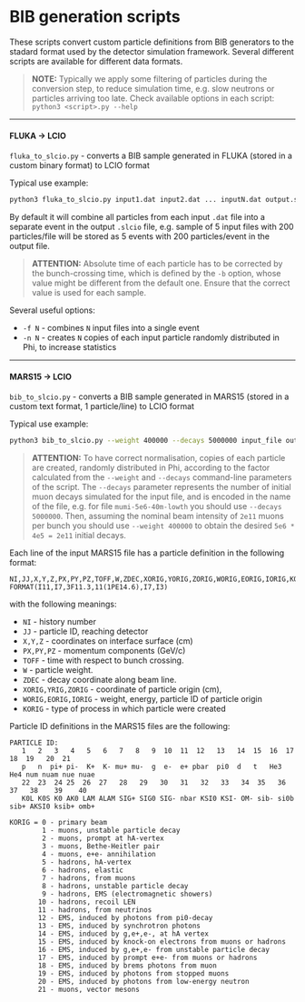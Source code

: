# BIB generation scripts

These scripts convert custom particle definitions from BIB generators to the stadard format used by the detector simulation framework.
Several different scripts are available for different data formats.

> **NOTE:** Typically we apply some filtering of particles during the conversion step, to reduce simulation time, e.g. slow neutrons or particles arriving too late.
> Check available options in each script: `python3 <script>.py --help`

- - -

#### FLUKA -> LCIO

`fluka_to_slcio.py` - converts a BIB sample generated in FLUKA (stored in a custom binary format) to LCIO format

Typical use example:

```bash
python3 fluka_to_slcio.py input1.dat input2.dat ... inputN.dat output.slcio
```

By default it will combine all particles from each input `.dat` file into a separate event in the output `.slcio` file, e.g. sample of 5 input files with 200 particles/file will be stored as 5 events with 200 particles/event in the output file.

> **ATTENTION:**
> Absolute time of each particle has to be corrected by the bunch-crossing time, which is defined by the `-b` option, whose value might be different from the default one.
> Ensure that the correct value is used for each sample.

Several useful options:

* `-f N` - combines `N` input files into a single event
* `-n N` - creates `N` copies of each input particle randomly distributed in Phi, to increase statistics

- - -

#### MARS15 -> LCIO

`bib_to_slcio.py` - converts a BIB sample generated in MARS15 (stored in a custom text format, 1 particle/line) to LCIO format

Typical use example:

```bash
python3 bib_to_slcio.py --weight 400000 --decays 5000000 input_file output.slcio
```

> **ATTENTION:**
> To have correct normalisation, copies of each particle are created, randomly distributed in Phi, according to the factor calculated from the `--weight` and `--decays` command-line parameters of the script. The `--decays` parameter represents the number of initial muon decays simulated for the input file, and is encoded in the name of the file, e.g. for file `mumi-5e6-40m-lowth` you should use `--decays 5000000`. Then, assuming the nominal beam intensity of `2e11` muons per bunch you should use `--weight 400000` to obtain the desired `5e6 * 4e5 = 2e11` initial decays.

Each line of the input MARS15 file has a particle definition in the following format:

```csv
NI,JJ,X,Y,Z,PX,PY,PZ,TOFF,W,ZDEC,XORIG,YORIG,ZORIG,WORIG,EORIG,IORIG,KORIG
FORMAT(I11,I7,3F11.3,11(1PE14.6),I7,I3)
```

with the following meanings:
* `NI` - history number
* `JJ` - particle ID, reaching detector
* `X,Y,Z` - coordinates on interface surface (cm)
* `PX,PY,PZ` - momentum components  (GeV/c)
* `TOFF` - time with respect to bunch crossing.
* `W` - particle weight.
* `ZDEC` - decay coordinate along beam line.
* `XORIG,YRIG,ZORIG` - coordinate of particle origin (cm),
* `WORIG,EORIG,IORIG` - weight, energy, particle ID of  particle origin
* `KORIG` - type of process in which particle were created

Particle ID definitions in the MARS15 files are the following:

```
PARTICLE ID:
   1   2   3   4   5   6   7   8   9  10  11  12   13   14  15  16  17  18  19   20  21
   p   n  pi+ pi-  K+  K- mu+ mu-  g  e-  e+ pbar  pi0  d   t   He3 He4 num nuam nue nuae
   22  23  24 25  26  27   28   29   30   31   32   33   34  35   36   37   38    39    40
   K0L K0S K0 AK0 LAM ALAM SIG+ SIG0 SIG- nbar KSI0 KSI- OM- sib- si0b sib+ AKSI0 ksib+ omb+

KORIG = 0 - primary beam
        1 - muons, unstable particle decay
        2 - muons, prompt at hA-vertex
        3 - muons, Bethe-Heitler pair
        4 - muons, e+e- annihilation
        5 - hadrons, hA-vertex
        6 - hadrons, elastic
        7 - hadrons, from muons
        8 - hadrons, unstable particle decay
        9 - hadrons, EMS (electromagnetic showers)
       10 - hadrons, recoil LEN
       11 - hadrons, from neutrinos
       12 - EMS, induced by photons from pi0-decay
       13 - EMS, induced by synchrotron photons
       14 - EMS, induced by g,e+,e-, at hA vertex
       15 - EMS, induced by knock-on electrons from muons or hadrons
       16 - EMS, induced by g,e+,e- from unstable particle decay
       17 - EMS, induced by prompt e+e- from muons or hadrons
       18 - EMS, induced by brems photons from muon
       19 - EMS, induced by photons from stopped muons
       20 - EMS, induced by photons from low-energy neutron
       21 - muons, vector mesons
```
